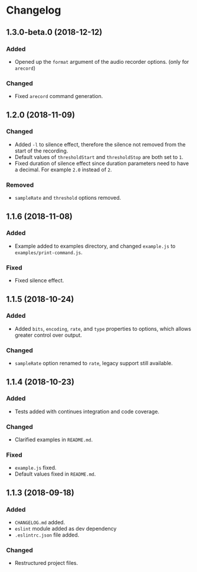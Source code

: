 # Changelog

## 1.3.0-beta.0 (2018-12-12)
### Added
- Opened up the `format` argument of the audio recorder options. (only for `arecord`)
### Changed
- Fixed `arecord` command generation.

## 1.2.0 (2018-11-09)
### Changed
- Added `-l` to silence effect, therefore the silence not removed from the start of the recording.
- Default values of `thresholdStart` and `thresholdStop` are both set to `1`.
- Fixed duration of silence effect since duration parameters need to have a decimal. For example `2.0` instead of `2`.
### Removed
- `sampleRate` and `threshold` options removed.

## 1.1.6 (2018-11-08)
### Added
- Example added to examples directory, and changed `example.js` to `examples/print-command.js`.
### Fixed
- Fixed silence effect.

## 1.1.5 (2018-10-24)
### Added
- Added `bits`, `encoding`, `rate`, and `type` properties to options, which allows greater control over output.
### Changed
- `sampleRate` option renamed to `rate`, legacy support still available.

## 1.1.4 (2018-10-23)
### Added
- Tests added with continues integration and code coverage.
### Changed
- Clarified examples in `README.md`.
### Fixed
- `example.js` fixed.
- Default values fixed in `README.md`.

## 1.1.3 (2018-09-18)
### Added
- `CHANGELOG.md` added.
- `eslint` module added as dev dependency
- `.eslintrc.json` file added.
### Changed
- Restructured project files.